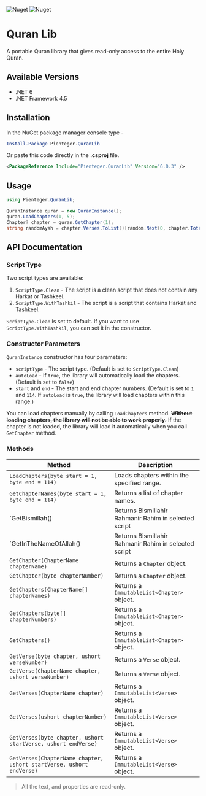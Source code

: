 ![Nuget](https://img.shields.io/nuget/dt/Pienteger.QuranLib?style=flat-square)
![Nuget](https://img.shields.io/nuget/v/Pienteger.QuranLib?style=flat-square)

# Quran Lib

A portable Quran library that gives read-only access to the entire Holy Quran.

## Available Versions

* .NET 6
* .NET Framework 4.5

## Installation

In the NuGet package manager console type -

```powershell
Install-Package Pienteger.QuranLib
```
Or paste this code directly in the **.csproj** file.

```xml
<PackageReference Include="Pienteger.QuranLib" Version="6.0.3" />
```

## Usage

```csharp
using Pienteger.QuranLib;
```
```csharp
QuranInstance quran = new QuranInstance();
quran.LoadChapters(1, 5);
Chapter? chapter = quran.GetChapter(1);
string randomAyah = chapter.Verses.ToList()[random.Next(0, chapter.TotalVerse)].Text;
```

## API Documentation

### Script Type

Two script types are available:

1. `ScriptType.Clean` - The script is a clean script that does not contain any Harkat or Tashkeel.
2. `ScriptType.WithTashkil` - The script is a script that contains Harkat and Tashkeel.

`ScriptType.Clean` is set to default. If you want to use `ScriptType.WithTashkil`, you can set it in the constructor.

### Constructor Parameters

`QuranInstance` constructor has four parameters:

* `scriptType` - The script type. (Default is set to `ScriptType.Clean`)
* `autoLoad` - If `true`, the library will automatically load the chapters. (Default is set to `false`)
* `start` and `end` - The start and end chapter numbers. (Default is set to `1` and `114`. If `autoLoad` is `true`, the library will load chapters within this range.)

You can load chapters manually by calling `LoadChapters` method. ~~**Without loading chapters, the library will not be able to work properly.**~~ If the chapter is not loaded, the library will load it automatically when you call `GetChapter` method.

### Methods


| Method                                                               | Description                                |
| -------------------------------------------------------------------- | ------------------------------------------ |
| `LoadChapters(byte start = 1, byte end = 114)`                       | Loads chapters within the specified range. |
| `GetChapterNames(byte start = 1, byte end = 114)`                    | Returns a list of chapter names.           |
| `GetBismillah()											           | Returns Bismillahir Rahmanir  Rahim in selected script |
| `GetInTheNameOfAllah()									           | Returns Bismillahir Rahmanir  Rahim in selected script |
| `GetChapter(ChapterName chapterName)`                                | Returns a `Chapter` object.                |
| `GetChapter(byte chapterNumber)`                                     | Returns a `Chapter` object.                |
| `GetChapters(ChapterName[] chapterNames)`                            | Returns a `ImmutableList<Chapter>` object. |
| `GetChapters(byte[] chapterNumbers)`                                 | Returns a `ImmutableList<Chapter>` object. |
| `GetChapters()`                                                      | Returns a `ImmutableList<Chapter>` object. |
| `GetVerse(byte chapter, ushort verseNumber)`                         | Returns a `Verse` object.                  |
| `GetVerse(ChapterName chapter, ushort verseNumber)`                  | Returns a `Verse` object.                  |
| `GetVerses(ChapterName chapter)`                                     | Returns a `ImmutableList<Verse>` object.   |
| `GetVerses(ushort chapterNumber)`                                    | Returns a `ImmutableList<Verse>` object.   |
| `GetVerses(byte chapter, ushort startVerse, ushort endVerse)`        | Returns a `ImmutableList<Verse>` object.   |
| `GetVerses(ChapterName chapter, ushort startVerse, ushort endVerse)` | Returns a `ImmutableList<Verse>` object.   |

> All the text, and properties are read-only.
